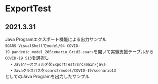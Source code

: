 # ExportTest

## 2021.3.31
Java Programエクスポート機能による出力サンプル  
`SOARS VisualShell`で`model/04 COVID-19_pandemic_model_20Scenario_Grid2.soars`を開いて実験支援テーブルから`COVID-19 S13`を選択し  
　・`Javaソースフォルダ`を`ExportTest/src/main/java`  
　・`Javaクラスパス`を`soars2/model/COVID-19/scenario13`  
としてのJava Programを出力したサンプル  
